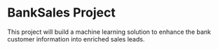 # BankSales Project

This project will build a machine learning solution to enhance the bank customer information into enriched sales leads.
